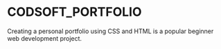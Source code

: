 # CODSOFT_PORTFOLIO
Creating a personal portfolio using CSS and HTML is a popular beginner web development  project.
